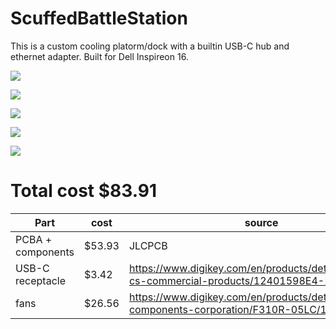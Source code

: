 # ScuffedBattleStation

This is a custom cooling platorm/dock with a builtin USB-C hub and ethernet adapter. Built for Dell Inspireon 16.

![](https://hc-cdn.hel1.your-objectstorage.com/s/v3/d826565080f8e3d7618f18240a6986696e57bb7d_image.png)

![](https://hc-cdn.hel1.your-objectstorage.com/s/v3/1aa7b1a590809a847a9704768ae77a849fa3e970_image.png)

![](https://hc-cdn.hel1.your-objectstorage.com/s/v3/4ed4c2659cc7666ac6c0c2a0384ba3f3e5f181be_image.png)

![](https://hc-cdn.hel1.your-objectstorage.com/s/v3/39d9717cea20de48c2353f18908326993ec17a9a_image.png)

![](https://camo.githubusercontent.com/8372bcaa129d1987006d5d98410b20e933211435902393dfe649574f30f60608/68747470733a2f2f68632d63646e2e68656c312e796f75722d6f626a65637473746f726167652e636f6d2f732f76332f336636316361306536326563643934303836353632366438316233383130623332306330373335345f696d6167652e706e67)


# Total cost $83.91

| Part             | cost   | source                                                                                           |
|------------------|--------|--------------------------------------------------------------------------------------------------|
| PCBA + components| $53.93 | JLCPCB                                                                                           |
| USB-C receptacle | $3.42  | https://www.digikey.com/en/products/detail/amphenol-cs-commercial-products/12401598E4-2A/6051824 |
| fans             | $26.56 | https://www.digikey.com/en/products/detail/nidec-components-corporation/F310R-05LC/1165517       |
